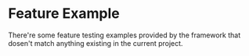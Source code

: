 # Feature Example

There're some feature testing examples provided by the framework that dosen't match anything existing in the current project.
